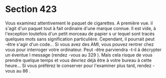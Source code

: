 # Section 423

Vous examinez attentivement le paquet de cigarettes. A première vue. il s'agit d'un paquet
tout à fait ordinaire d'une marque connue. Il est vide, à l'exception toutefois d'un petit
morceau de papier s ur lequel sont tracés quelques mots sans signification particulière.
Cependant, il pourrait peut -être s'agir d'un code... Si vous avez des AMI, vous pouvez
rentrer chez vous pour interroger votre ordinateur. Peut -être parviendra -t-il à décrypter un
éventue l message (rendez -vous au  329 ). Mais cela risque de vous prendre quelque
temps et vous devriez déjà être à votre bureau à cette heure... Si vous préférez le
conserver pour l'examiner plus tard, rendez -vous au  86 .